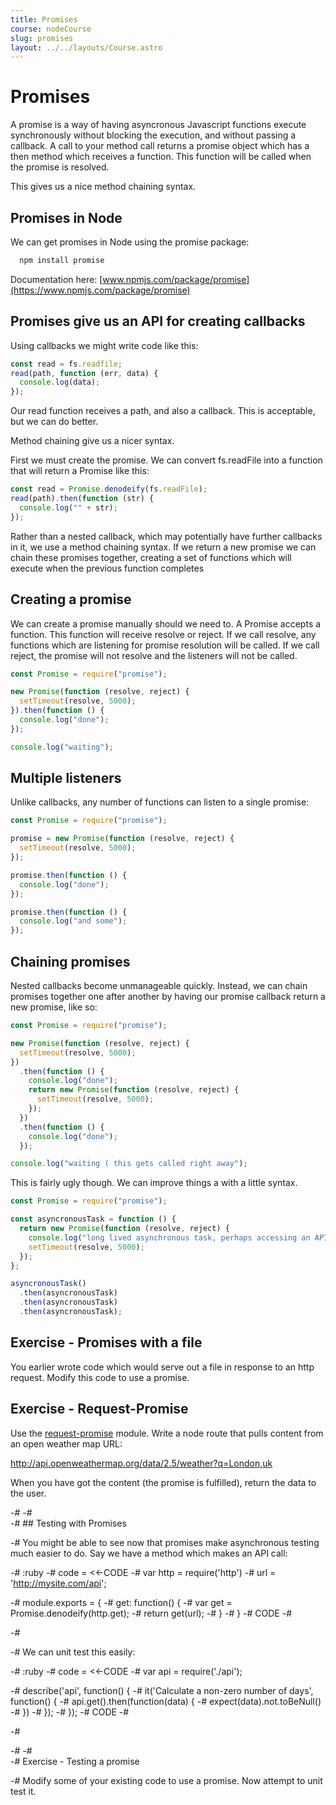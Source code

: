 ```yaml
---
title: Promises
course: nodeCourse
slug: promises
layout: ../../layouts/Course.astro
---
```


# Promises

A promise is a way of having asyncronous Javascript functions execute synchronously without blocking the execution, and without passing a callback. A call to your method call returns a promise object which has a then method which receives a function. This function will be called when the promise is resolved.

This gives us a nice method chaining syntax.

## Promises in Node

We can get promises in Node using the promise package:

```js
  npm install promise
```

Documentation here: [www.npmjs.com/package/promise](https://www.npmjs.com/package/promise)

## Promises give us an API for creating callbacks

Using callbacks we might write code like this:

```js
const read = fs.readfile;
read(path, function (err, data) {
  console.log(data);
});
```

Our read function receives a path, and also a callback. This is acceptable, but we can do better.

Method chaining give us a nicer syntax.

First we must create the promise. We can convert fs.readFile into a function that will return a Promise like this:

```js
const read = Promise.denodeify(fs.readFile);
read(path).then(function (str) {
  console.log("" + str);
});
```

Rather than a nested callback, which may potentially have further callbacks in it, we use a method chaining syntax. If we return a new promise we can chain these promises together, creating a set of functions which will execute when the previous function completes

## Creating a promise

We can create a promise manually should we need to. A Promise accepts a function. This function will receive resolve or reject. If we call resolve, any functions which are listening for promise resolution will be called. If we call reject, the promise will not resolve and the listeners will not be called.

```js
const Promise = require("promise");

new Promise(function (resolve, reject) {
  setTimeout(resolve, 5000);
}).then(function () {
  console.log("done");
});

console.log("waiting");
```

## Multiple listeners

Unlike callbacks, any number of functions can listen to a single promise:

```js
const Promise = require("promise");

promise = new Promise(function (resolve, reject) {
  setTimeout(resolve, 5000);
});

promise.then(function () {
  console.log("done");
});

promise.then(function () {
  console.log("and some");
});
```

## Chaining promises

Nested callbacks become unmanageable quickly. Instead, we can chain promises together one after another by having our promise callback return a new promise, like so:

```js
const Promise = require("promise");

new Promise(function (resolve, reject) {
  setTimeout(resolve, 5000);
})
  .then(function () {
    console.log("done");
    return new Promise(function (resolve, reject) {
      setTimeout(resolve, 5000);
    });
  })
  .then(function () {
    console.log("done");
  });

console.log("waiting ( this gets called right away");
```

This is fairly ugly though. We can improve things a with a little syntax.

```js
const Promise = require("promise");

const asyncronousTask = function () {
  return new Promise(function (resolve, reject) {
    console.log("long lived asynchronous task, perhaps accessing an API");
    setTimeout(resolve, 5000);
  });
};

asyncronousTask()
  .then(asyncronousTask)
  .then(asyncronousTask)
  .then(asyncronousTask);
```

## Exercise - Promises with a file

You earlier wrote code which would serve out a file in response to an http request. Modify this code to use a promise.

## Exercise - Request-Promise

Use the [request-promise](https://github.com/tyabonil/request-promise) module. Write a node route that pulls content from an open weather map URL:

<http://api.openweathermap.org/data/2.5/weather?q=London,uk>

When you have got the content (the promise is fulfilled), return the data to the user.

-#
-#  
-# ## Testing with Promises

-# You might be able to see now that promises make asynchronous testing much easier to do. Say we have a method which makes an API call:

-# :ruby
-# code = <<-CODE
-# var http = require('http')
-# url = 'http://mysite.com/api';

-# module.exports = {
-# get: function() {
-# var get = Promise.denodeify(http.get);
-# return get(url);
-# }
-# }
-# CODE
-#

-#

-# We can unit test this easily:

-# :ruby
-# code = <<-CODE
-# var api = require('./api');

-# describe('api', function() {
-# it('Calculate a non-zero number of days', function() {
-# api.get().then(function(data) {
-# expect(data).not.toBeNull()
-# })
-# });
-# });
-# CODE
-#

-#

-#
-#  
-# Exercise - Testing a promise

-# Modify some of your existing code to use a promise. Now attempt to unit test it.
